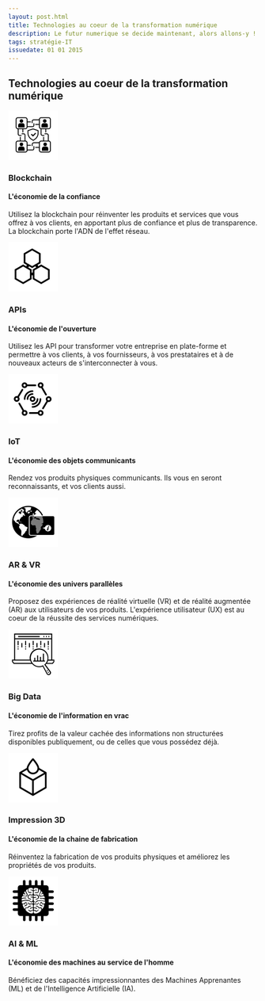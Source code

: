 ```yaml
---
layout: post.html
title: Technologies au coeur de la transformation numérique
description: Le futur numerique se decide maintenant, alors allons-y !
tags: stratégie-IT
issuedate: 01 01 2015
---
```

<div class="container">
    <div class="row justify-content-center mx-1 py-3">
        <div class="col text-center">
            <h2>Technologies au coeur de la transformation numérique</h2>
        </div>
        <div class="w-100"></div>
        <div class="col-sm-4 text-center mt-3">
            <img src="/assets/img/iconblockchain.png" alt="icon blockchain">
            <h3>Blockchain</h3>
            <h4 class="color-primary">L'économie de la confiance</h4>
            <p>Utilisez la blockchain pour réinventer les produits et services que vous offrez à vos clients, en apportant plus de confiance et plus de transparence. La blockchain porte l'ADN de l'effet réseau.</p>
        </div>
        <div class="col-sm-4 text-center mt-3">
            <img src="/assets/img/iconapi.png" alt="icon api">
            <h3>APIs</h3>
            <h4 class="color-primary">L'économie de l'ouverture</h4>
            <p>Utilisez les API pour transformer votre entreprise en plate-forme et permettre à vos clients, à vos fournisseurs, à vos prestataires et à de nouveaux acteurs de s'interconnecter à vous.</p>
        </div>
        <div class="col-sm-4 text-center mt-3">
            <img src="/assets/img/iconiot.png" alt="icon iot">
            <h3>IoT</h3>
            <h4 class="color-primary">L'économie des objets communicants</h4>
            <p>Rendez vos produits physiques communicants. Ils vous en seront reconnaissants, et vos clients aussi.</p>
        </div>
        <!--div class="w-100"></div-->
        <div class="col-sm-4 text-center mt-3">
            <img src="/assets/img/iconarvr.png" alt="icon arvr">
            <h3>AR & VR</h3>
            <h4 class="color-primary">L'économie des univers parallèles</h4>
            <p>Proposez des expériences de réalité virtuelle (VR) et de réalité augmentée (AR) aux utilisateurs de vos produits. L'expérience utilisateur (UX) est au coeur de la réussite des services numériques.</p>
        </div>
        <div class="col-sm-4 text-center mt-3">
            <img src="/assets/img/iconbigdata.png" alt="icon bigdata">
            <h3>Big Data</h3>
            <h4 class="color-primary">L'économie de l'information en vrac</h4>
            <p>Tirez profits de la valeur cachée des informations non structurées disponibles publiquement, ou de celles que vous possédez déjà.</p>
        </div>
        <div class="col-sm-4 text-center mt-3">
            <img src="/assets/img/icon3dprinting.png" alt="icon 3dprinting">
            <h3>Impression 3D</h3>
            <h4 class="color-primary">L'économie de la chaine de fabrication
            </h4>
            <p>Réinventez la fabrication de vos produits physiques et améliorez les propriétés de vos produits.</p>
        </div>
        <div class="col-sm-4 text-center mt-3">
            <img src="/assets/img/iconaiml.png" alt="overview">
            <h3>AI & ML</h3>
            <h4 class="color-primary">L'économie des machines au service de l'homme</h4>
            <p>Bénéficiez des capacités impressionnantes des Machines Apprenantes (ML) et de l'Intelligence Artificielle (IA).</p>
        </div>
    </div>
    <p>&nbsp;</p>
</div>
